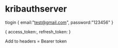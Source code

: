 # kribauthserver

tlogin
{
    email:"test@gmail.com",
    password:"123456"
}

{
    access_token:,
    refresh_token:
}

Add to headers = Bearer token